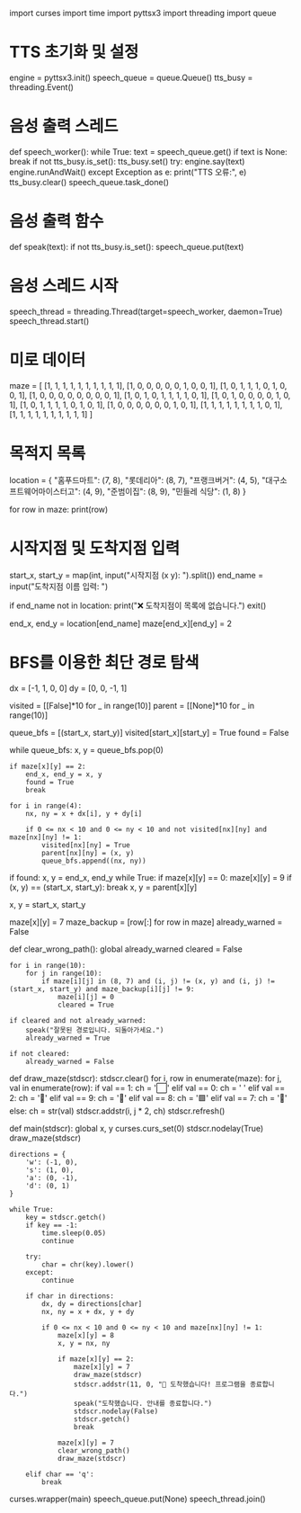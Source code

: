 
import curses
import time
import pyttsx3
import threading
import queue

# TTS 초기화 및 설정
engine = pyttsx3.init()
speech_queue = queue.Queue()
tts_busy = threading.Event()

# 음성 출력 스레드
def speech_worker():
    while True:
        text = speech_queue.get()
        if text is None:
            break
        if not tts_busy.is_set():
            tts_busy.set()
            try:
                engine.say(text)
                engine.runAndWait()
            except Exception as e:
                print("TTS 오류:", e)
            tts_busy.clear()
        speech_queue.task_done()

# 음성 출력 함수
def speak(text):
    if not tts_busy.is_set():
        speech_queue.put(text)

# 음성 스레드 시작
speech_thread = threading.Thread(target=speech_worker, daemon=True)
speech_thread.start()

# 미로 데이터
maze = [
    [1, 1, 1, 1, 1, 1, 1, 1, 1, 1],
    [1, 0, 0, 0, 0, 0, 1, 0, 0, 1],
    [1, 0, 1, 1, 1, 0, 1, 0, 0, 1],
    [1, 0, 0, 0, 0, 0, 0, 0, 0, 1],
    [1, 0, 1, 0, 1, 1, 1, 1, 0, 1],
    [1, 0, 1, 0, 0, 0, 0, 1, 0, 1],
    [1, 0, 1, 1, 1, 1, 0, 1, 0, 1],
    [1, 0, 0, 0, 0, 0, 0, 1, 0, 1],
    [1, 1, 1, 1, 1, 1, 1, 1, 0, 1],
    [1, 1, 1, 1, 1, 1, 1, 1, 1, 1]
]

# 목적지 목록
location = {
    "홈푸드마트": (7, 8),
    "롯데리아": (8, 7),
    "프랭크버거": (4, 5),
    "대구소프트웨어마이스터고": (4, 9),
    "준범이집": (8, 9),
    "민들레 식당": (1, 8)
}

for row in maze:
    print(row)

# 시작지점 및 도착지점 입력
start_x, start_y = map(int, input("시작지점 (x y): ").split())
end_name = input("도착지점 이름 입력: ")

if end_name not in location:
    print("❌ 도착지점이 목록에 없습니다.")
    exit()

end_x, end_y = location[end_name]
maze[end_x][end_y] = 2

# BFS를 이용한 최단 경로 탐색
dx = [-1, 1, 0, 0]
dy = [0, 0, -1, 1]

visited = [[False]*10 for _ in range(10)]
parent = [[None]*10 for _ in range(10)]

queue_bfs = [(start_x, start_y)]
visited[start_x][start_y] = True
found = False

while queue_bfs:
    x, y = queue_bfs.pop(0)

    if maze[x][y] == 2:
        end_x, end_y = x, y
        found = True
        break

    for i in range(4):
        nx, ny = x + dx[i], y + dy[i]

        if 0 <= nx < 10 and 0 <= ny < 10 and not visited[nx][ny] and maze[nx][ny] != 1:
            visited[nx][ny] = True
            parent[nx][ny] = (x, y)
            queue_bfs.append((nx, ny))

if found:
    x, y = end_x, end_y
    while True:
        if maze[x][y] == 0:
            maze[x][y] = 9
        if (x, y) == (start_x, start_y):
            break
        x, y = parent[x][y]

x, y = start_x, start_y

maze[x][y] = 7
maze_backup = [row[:] for row in maze]
already_warned = False

def clear_wrong_path():
    global already_warned
    cleared = False

    for i in range(10):
        for j in range(10):
            if maze[i][j] in (8, 7) and (i, j) != (x, y) and (i, j) != (start_x, start_y) and maze_backup[i][j] != 9:
                maze[i][j] = 0
                cleared = True

    if cleared and not already_warned:
        speak("잘못된 경로입니다. 되돌아가세요.")
        already_warned = True

    if not cleared:
        already_warned = False

def draw_maze(stdscr):
    stdscr.clear()
    for i, row in enumerate(maze):
        for j, val in enumerate(row):
            if val == 1:
                ch = '⬜️'
            elif val == 0:
                ch = ' '
            elif val == 2:
                ch = '💙'
            elif val == 9:
                ch = '🔘'
            elif val == 8:
                ch = '🟩'
            elif val == 7:
                ch = '🧑'
            else:
                ch = str(val)
            stdscr.addstr(i, j * 2, ch)
    stdscr.refresh()

def main(stdscr):
    global x, y
    curses.curs_set(0)
    stdscr.nodelay(True)
    draw_maze(stdscr)

    directions = {
        'w': (-1, 0),
        's': (1, 0),
        'a': (0, -1),
        'd': (0, 1)
    }

    while True:
        key = stdscr.getch()
        if key == -1:
            time.sleep(0.05)
            continue

        try:
            char = chr(key).lower()
        except:
            continue

        if char in directions:
            dx, dy = directions[char]
            nx, ny = x + dx, y + dy

            if 0 <= nx < 10 and 0 <= ny < 10 and maze[nx][ny] != 1:
                maze[x][y] = 8
                x, y = nx, ny

                if maze[x][y] == 2:
                    maze[x][y] = 7
                    draw_maze(stdscr)
                    stdscr.addstr(11, 0, "🎉 도착했습니다! 프로그램을 종료합니다.")
                    speak("도착했습니다. 안내를 종료합니다.")
                    stdscr.nodelay(False)
                    stdscr.getch()
                    break

                maze[x][y] = 7
                clear_wrong_path()
                draw_maze(stdscr)

        elif char == 'q':
            break

curses.wrapper(main)
speech_queue.put(None)
speech_thread.join()

<!--
**Divanzo/Divanzo** is a ✨ _special_ ✨ repository because its `README.md` (this file) appears on your GitHub profile.

Here are some ideas to get you started:

- 🔭 I’m currently working on ...
- 🌱 I’m currently learning ...
- 👯 I’m looking to collaborate on ...
- 🤔 I’m looking for help with ...
- 💬 Ask me about ...
- 📫 How to reach me: ...
- 😄 Pronouns: ...
- ⚡ Fun fact: ...
-->
